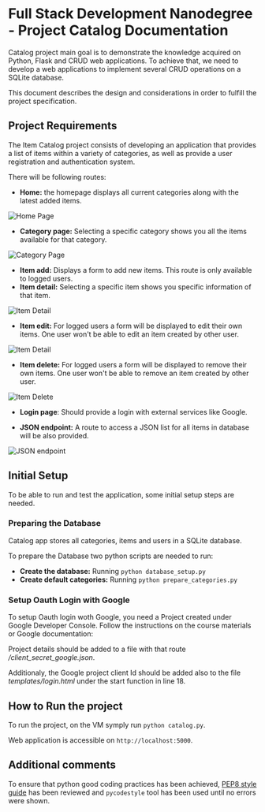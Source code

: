 # Full Stack Development Nanodegree - Project Catalog Documentation

Catalog project main goal is to demonstrate the knowledge acquired on Python, Flask and CRUD web applications. To achieve that, we need to develop a web applications to implement several CRUD operations on a SQLite database.

This document describes the design and considerations in order to fulfill the project specification.

## Project Requirements

The Item Catalog project consists of developing an application that provides a list of items within a variety of categories, as well as provide a user registration and authentication system.

There will be following routes:
 * **Home:** the homepage displays all current categories along with the latest added items.

![Home Page](https://d17h27t6h515a5.cloudfront.net/topher/2017/August/598e0c98_localhost8080/localhost8080.png "Home Page")

 * **Category page:** Selecting a specific category shows you all the items available for that category.

![Category Page](https://d17h27t6h515a5.cloudfront.net/topher/2017/August/598e0d0e_snowboarding/snowboarding.png "Category Page")

 * **Item add:** Displays a form to add new items. This route is only available to logged users.
 * **Item detail:** Selecting a specific item shows you specific information of that item.

![Item Detail](https://d17h27t6h515a5.cloudfront.net/topher/2017/August/598e0d7a_item/item.png "Item Detail")

 * **Item edit:** For logged users a form will be displayed to edit their own items. One user won't be able to edit an item created by other user.

![Item Detail](https://d17h27t6h515a5.cloudfront.net/topher/2017/August/598e0e8c_snowboardedit/snowboardedit.png "Item Edit")

 * **Item delete:** For logged users a form will be displayed to remove their own items. One user won't be able to remove an item created by other user.

![Item Delete](https://d17h27t6h515a5.cloudfront.net/topher/2017/August/598e0ec8_snowboarddelete/snowboarddelete.png "Item Delete")

 * **Login page**: Should provide a login with external services like Google.

* **JSON endpoint:** A route to access a JSON list for all items in database will be also provided.

![JSON endpoint](https://d17h27t6h515a5.cloudfront.net/topher/2017/August/598e0f11_catalogjson/catalogjson.png "JSON endpoint")

## Initial Setup

To be able to run and test the application, some initial setup steps are needed.

### Preparing the Database
Catalog app stores all categories, items and users in a SQLite database.

To prepare the Database two python scripts are needed to run:

* **Create the database:** Running `python database_setup.py`
* **Create default categories:** Running `python prepare_categories.py`
  
### Setup Oauth Login with Google

To setup Oauth login woth Google, you need a Project created under Google Developer Console. Follow the instructions on the course materials or Google documentation:

Project details should be added to a file with that route _/client_secret_google.json_.

Additionaly, the Google project client Id should be added also to the file _templates/login.html_ under the start function in line 18.

## How to Run the project

To run the project, on the VM symply run `python catalog.py`.

Web application is accessible on `http://localhost:5000`.

## Additional comments

To ensure that python good coding practices has been achieved, [PEP8 style guide](https://www.python.org/dev/peps/pep-0008/) has been reviewed and `pycodestyle` tool has been used until no errors were shown.